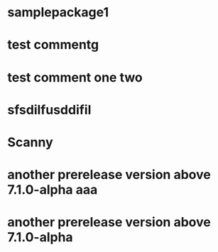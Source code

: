 # samplepackage1
# test commentg
# test comment one two
# sfsdilfusddifil
# Scanny
# another prerelease version above 7.1.0-alpha aaa
# another prerelease version above 7.1.0-alpha

